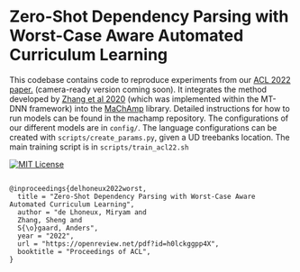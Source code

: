 # Zero-Shot Dependency Parsing with Worst-Case Aware Automated Curriculum Learning

This codebase contains code to reproduce experiments from our [ACL 2022 paper.](https://openreview.net/pdf?id=h0lckggpp4X) (camera-ready version coming soon).
It integrates the method developed by [Zhang et al 2020](https://arxiv.org/pdf/2009.11138.pdf) (which was implemented within the MT-DNN framework) into the [MaChAmp](https://github.com/machamp-nlp/machamp) library. Detailed instructions for how to run models can be found in the machamp repository.
The configurations of our different models are in `config/`. The language configurations can be created with `scripts/create_params.py`, given a UD treebanks location.
The main training script is in `scripts/train_acl22.sh`

[![MIT License](https://img.shields.io/badge/License-MIT-green.svg)](LICENSE)

```

@inproceedings{delhoneux2022worst,
  title = "Zero-Shot Dependency Parsing with Worst-Case Aware Automated Curriculum Learning",
  author = "de Lhoneux, Miryam and
  Zhang, Sheng and
  S{\o}gaard, Anders",
  year = "2022",
  url = "https://openreview.net/pdf?id=h0lckggpp4X",
  booktitle = "Proceedings of ACL",
}
```

